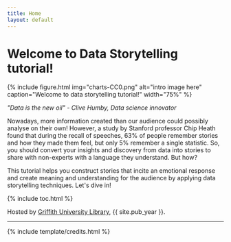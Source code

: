 ```yaml
---
title: Home
layout: default
---
```


# Welcome to Data Storytelling tutorial!
{% include figure.html img="charts-CC0.png" alt="intro image here" caption="Welcome to data storytelling tutorial!" width="75%" %}

*"Data is the new oil" - Clive Humby, Data science innovator*

Nowadays, more information created than our audience could possibly analyse on their own! However, a study by Stanford professor Chip Heath found that during the recall of speeches, 63% of people remember stories and how they made them feel, but only 5% remember a single statistic. So, you should convert your insights and discovery from data into stories to share with non-experts with a language they understand. 
But how?


This tutorial helps you construct stories that incite an emotional response and create meaning and understanding for the audience by applying data storytelling techniques. Let's dive in!

{% include toc.html %}

Hosted by [Griffith University Library](http://www.lib.uidaho.edu/), {{ site.pub_year }}.

------

{% include template/credits.html %}
